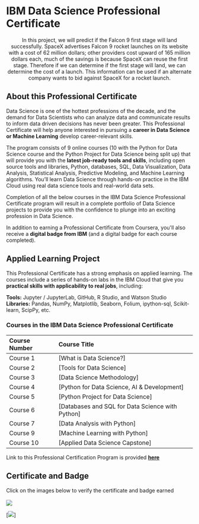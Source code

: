 # IBM Data Science Professional Certificate
<p align="center">
In this project, we will predict if the Falcon 9 first stage will land successfully. SpaceX advertises Falcon 9 rocket launches on its website with a cost of 62 million dollars; other providers cost upward of 165 million dollars each, much of the savings is because SpaceX can reuse the first stage. Therefore if we can determine if the first stage will land, we can determine the cost of a launch. This information can be used if an alternate company wants to bid against SpaceX for a rocket launch.
</p>

## About this Professional Certificate
Data Science is one of the hottest professions of the decade, and the demand for Data Scientists who can analyze data and communicate results to inform data driven decisions has never been greater. This Professional Certificate will help anyone interested in pursuing a **career in Data Science or Machine Learning** develop career-relevant skills.

The program consists of 9 online courses (10 with the Python for Data Science course and the Python Project for Data Science being split up) that will provide you with the **latest job-ready tools and skills**, including open source tools and libraries, Python, databases, SQL, Data Visualization, Data Analysis, Statistical Analysis, Predictive Modeling, and Machine Learning algorithms. You’ll learn Data Science through hands-on practice in the IBM Cloud using real data science tools and real-world data sets.

Completion of all the below courses in the IBM Data Science Professional Certificate program will result in a complete portfolio of Data Science projects to provide you with the confidence to plunge into an exciting profession in Data Science.

In addition to earning a Professional Certificate from Coursera, you'll also receive a **digital badge from IBM** (and a digital badge for each course completed).

## Applied Learning Project
This Professional Certificate has a strong emphasis on applied learning. The courses include a series of hands-on labs in the IBM Cloud that give you **practical skills with applicability to real jobs**, including:<br>

**Tools:** Jupyter / JupyterLab, GitHub, R Studio, and Watson Studio<br>
**Libraries:** Pandas, NumPy, Matplotlib, Seaborn, Folium, ipython-sql, Scikit-learn, ScipPy, etc.<br>

### Courses in the IBM Data Science Professional Certificate

Course Number| Course Title|
:------|:-------------------|
Course 1|[What is Data Science?]|
Course 2|[Tools for Data Science]|
Course 3|[Data Science Methodology]|
Course 4|[Python for Data Science, AI & Development]|
Course 5|[Python Project for Data Science]|
Course 6|[Databases and SQL for Data Science with Python]|
Course 7|[Data Analysis with Python]|
Course 9|[Machine Learning with Python]|
Course 10|[Applied Data Science Capstone]|


Link to this Professional Certification Program is provided **<u>[here](https://www.coursera.org/professional-certificates/ibm-data-science)</u>**

## Certificate and Badge
Click on the images below to verify the certificate and badge earned <br><br>
[![](data-science-professional-certificate.png)](https://www.credly.com/badges/6a43e1db-df93-4962-b16d-2334db79a883/public_url)

[![](https://www.coursera.org/account/accomplishments/specialization/certificate/ZT66YM6MGX36)]

